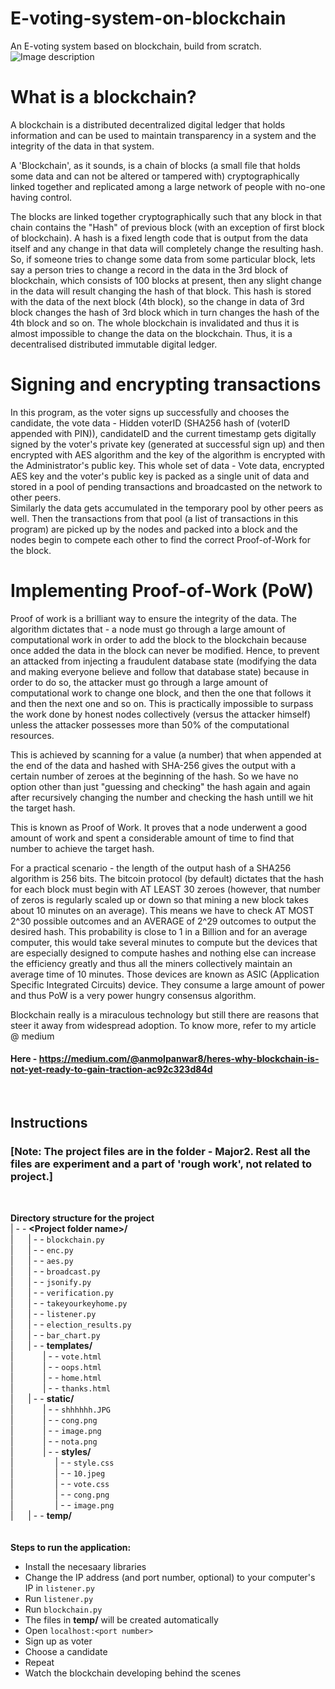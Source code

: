 # E-voting-system-on-blockchain
An E-voting system based on blockchain, build from scratch.
![Image description](https://github.com/anmolpanwar/E-voting-system-on-blockchain/blob/master/Major2/cover.png)


# What is a blockchain?
 A blockchain is a distributed decentralized digital ledger that holds information and can be used to maintain transparency in a system and the integrity of the data in that system.

 A 'Blockchain', as it sounds, is a chain of blocks (a small file that holds some data and can not be altered or tampered with) cryptographically linked together and replicated among a large network of people with no-one having control.
 
 The blocks are linked together cryptographically such that any block in that chain contains the "Hash" of previous block (with an exception of first block of blockchain). A hash is a fixed length code that is output from the data itself and any change in that data will completely change the resulting hash.
 So, if someone tries to change some data from some particular block, lets say a person tries to change a record in the data in the 3rd block of blockchain, which consists of 100 blocks at present, then any slight change in the data will result changing the hash of that block. This hash is stored with the data of the next block (4th block), so the change in data of 3rd block changes the hash of 3rd block which in turn changes the hash of the 4th block and so on. The whole blockchain is invalidated and thus it is almost impossible to change the data on the blockchain. Thus, it is a decentralised distributed immutable digital ledger.
 
 # Signing and encrypting transactions
 In this program, as the voter signs up successfully and chooses the candidate, the vote data - Hidden voterID (SHA256 hash of (voterID appended with PIN)), candidateID and the current timestamp gets digitally signed by the voter's private key (generated at successful sign up) and then encrypted with AES algorithm and the key of the algorithm is encrypted with the Administrator's public key. This whole set of data - Vote data, encrypted AES key and the voter's public key is packed as a single unit of data and stored in a pool of pending transactions and broadcasted on the network to other peers. <br>
Similarly the data gets accumulated in the temporary pool by other peers as well. Then the transactions from that pool (a list of transactions in this program) are picked up by the nodes and packed into a block and the nodes begin to compete each other to find the correct Proof-of-Work for the block.
 
 # Implementing Proof-of-Work (PoW)
 Proof of work is a brilliant way to ensure the integrity of the data. The algorithm dictates that - a node must go through a large amount of computational work in order to add the block to the blockchain because once added the data in the block can never be modified. Hence, to prevent an attacked from injecting a fraudulent database state (modifying the data and making everyone believe and follow that database state) because in order to do so, the attacker must go through a large amount of computational work to change one block, and then the one that follows it and then the next one and so on. This is practically impossible to surpass the work done by honest nodes collectively (versus the attacker himself) unless the attacker possesses more than 50% of the computational resources.
 
 This is achieved by scanning for a value (a number) that when appended at the end of the data and hashed with SHA-256 gives the output with a certain number of zeroes at the beginning of the hash. So we have no option other than just "guessing and checking" the hash again and again after recursively changing the number and checking the hash untill we hit the target hash.
 
 This is known as Proof of Work. It proves that a node underwent a good amount of work and spent a considerable amount of time to find that number to achieve the target hash.


 For a practical scenario - the length of the output hash of a SHA256 algorithm is 256 bits. The bitcoin protocol (by default) dictates that the hash for each block must begin with AT LEAST 30 zeroes (however, that number of zeros is regularly scaled up or down so that mining a new block takes about 10 minutes on an average). This means we have to check AT MOST 2^30 possible outcomes and an AVERAGE of 2^29 outcomes to output the desired hash.
 This probability is close to 1 in a Billion and for an average computer, this would take several minutes to compute but the devices that are especially designed to compute hashes and nothing else can increase the efficiency greatly and thus all the miners collectively maintain an average time of 10 minutes. Those devices are known as ASIC (Application Specific Integrated Circuits) device. They consume a large amount of power and thus PoW is a very power hungry consensus algorithm.

Blockchain really is a miraculous technology but still there are reasons that steer it away from widespread adoption. To know more, refer to my article @ medium
#### Here - https://medium.com/@anmolpanwar8/heres-why-blockchain-is-not-yet-ready-to-gain-traction-ac92c323d84d  
<br>

## Instructions  
### \[Note: The project files are in the folder - Major2. Rest all the files are experiment and a part of 'rough work', not related to project.]
<br>

**Directory structure for the project**  
| - - **\<Project folder name\>/**  
| &nbsp;&nbsp;&nbsp;&nbsp; | - - `blockchain.py`  
| &nbsp;&nbsp;&nbsp;&nbsp; | - - `enc.py`  
| &nbsp;&nbsp;&nbsp;&nbsp; | - - `aes.py`<br>
| &nbsp;&nbsp;&nbsp;&nbsp; | - - `broadcast.py`  
| &nbsp;&nbsp;&nbsp;&nbsp; | - - `jsonify.py`  
| &nbsp;&nbsp;&nbsp;&nbsp; | - - `verification.py`  
| &nbsp;&nbsp;&nbsp;&nbsp; | - - `takeyourkeyhome.py`  
| &nbsp;&nbsp;&nbsp;&nbsp; | - - `listener.py`  
| &nbsp;&nbsp;&nbsp;&nbsp; | - - `election_results.py`  
| &nbsp;&nbsp;&nbsp;&nbsp; | - - `bar_chart.py`  
| &nbsp;&nbsp;&nbsp;&nbsp; | - - **templates/**  
| &nbsp;&nbsp;&nbsp;&nbsp;&nbsp;&nbsp;&nbsp;&nbsp;&nbsp;&nbsp; | - - `vote.html`  
| &nbsp;&nbsp;&nbsp;&nbsp;&nbsp;&nbsp;&nbsp;&nbsp;&nbsp;&nbsp; | - - `oops.html`  
| &nbsp;&nbsp;&nbsp;&nbsp;&nbsp;&nbsp;&nbsp;&nbsp;&nbsp;&nbsp; | - - `home.html`  
| &nbsp;&nbsp;&nbsp;&nbsp;&nbsp;&nbsp;&nbsp;&nbsp;&nbsp;&nbsp; | - - `thanks.html`  
| &nbsp;&nbsp;&nbsp;&nbsp; | - - **static/**  
| &nbsp;&nbsp;&nbsp;&nbsp;&nbsp;&nbsp;&nbsp;&nbsp;&nbsp;&nbsp; | - - `shhhhhh.JPG`  
| &nbsp;&nbsp;&nbsp;&nbsp;&nbsp;&nbsp;&nbsp;&nbsp;&nbsp;&nbsp; | - - `cong.png`  
| &nbsp;&nbsp;&nbsp;&nbsp;&nbsp;&nbsp;&nbsp;&nbsp;&nbsp;&nbsp; | - - `image.png`  
| &nbsp;&nbsp;&nbsp;&nbsp;&nbsp;&nbsp;&nbsp;&nbsp;&nbsp;&nbsp; | - - `nota.png`  
| &nbsp;&nbsp;&nbsp;&nbsp;&nbsp;&nbsp;&nbsp;&nbsp;&nbsp;&nbsp; | - - **styles/**  
| &nbsp;&nbsp;&nbsp;&nbsp;&nbsp;&nbsp;&nbsp;&nbsp;&nbsp;&nbsp;&nbsp;&nbsp;&nbsp;&nbsp;&nbsp; | - - `style.css`  
| &nbsp;&nbsp;&nbsp;&nbsp;&nbsp;&nbsp;&nbsp;&nbsp;&nbsp;&nbsp;&nbsp;&nbsp;&nbsp;&nbsp;&nbsp; | - - `10.jpeg`  
| &nbsp;&nbsp;&nbsp;&nbsp;&nbsp;&nbsp;&nbsp;&nbsp;&nbsp;&nbsp;&nbsp;&nbsp;&nbsp;&nbsp;&nbsp; | - - `vote.css`  
| &nbsp;&nbsp;&nbsp;&nbsp;&nbsp;&nbsp;&nbsp;&nbsp;&nbsp;&nbsp;&nbsp;&nbsp;&nbsp;&nbsp;&nbsp; | - - `cong.png`  
| &nbsp;&nbsp;&nbsp;&nbsp;&nbsp;&nbsp;&nbsp;&nbsp;&nbsp;&nbsp;&nbsp;&nbsp;&nbsp;&nbsp;&nbsp; | - - `image.png`  
| &nbsp;&nbsp;&nbsp;&nbsp; | - - **temp/**  
<br>
<br>
**Steps to run the application:**  
* Install the necesaary libraries  
* Change the IP address (and port number, optional) to your computer's IP in `listener.py`<br>
* Run `listener.py`<br>
* Run `blockchain.py`  
* The files in **temp/** will be created automatically  
* Open `localhost:<port number>`
* Sign up as voter
* Choose a candidate
* Repeat
* Watch the blockchain developing behind the scenes
